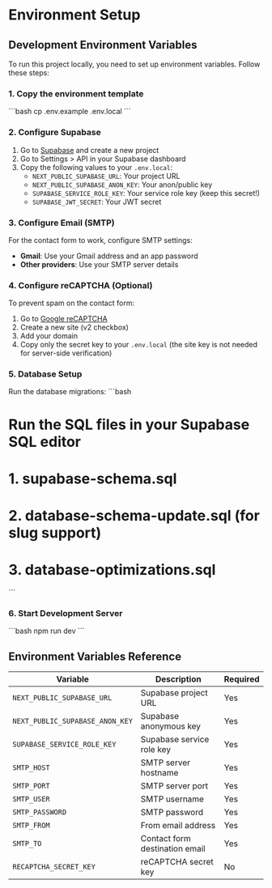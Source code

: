 # Environment Setup

## Development Environment Variables

To run this project locally, you need to set up environment variables. Follow these steps:

### 1. Copy the environment template
\`\`\`bash
cp .env.example .env.local
\`\`\`

### 2. Configure Supabase
1. Go to [Supabase](https://supabase.com) and create a new project
2. Go to Settings > API in your Supabase dashboard
3. Copy the following values to your `.env.local`:
   - `NEXT_PUBLIC_SUPABASE_URL`: Your project URL
   - `NEXT_PUBLIC_SUPABASE_ANON_KEY`: Your anon/public key
   - `SUPABASE_SERVICE_ROLE_KEY`: Your service role key (keep this secret!)
   - `SUPABASE_JWT_SECRET`: Your JWT secret

### 3. Configure Email (SMTP)
For the contact form to work, configure SMTP settings:
- **Gmail**: Use your Gmail address and an app password
- **Other providers**: Use your SMTP server details

### 4. Configure reCAPTCHA (Optional)
To prevent spam on the contact form:
1. Go to [Google reCAPTCHA](https://www.google.com/recaptcha/)
2. Create a new site (v2 checkbox)
3. Add your domain
4. Copy only the secret key to your `.env.local` (the site key is not needed for server-side verification)

### 5. Database Setup
Run the database migrations:
\`\`\`bash
# Run the SQL files in your Supabase SQL editor
# 1. supabase-schema.sql
# 2. database-schema-update.sql (for slug support)
# 3. database-optimizations.sql
\`\`\`

### 6. Start Development Server
\`\`\`bash
npm run dev
\`\`\`

## Environment Variables Reference

| Variable | Description | Required |
|----------|-------------|----------|
| `NEXT_PUBLIC_SUPABASE_URL` | Supabase project URL | Yes |
| `NEXT_PUBLIC_SUPABASE_ANON_KEY` | Supabase anonymous key | Yes |
| `SUPABASE_SERVICE_ROLE_KEY` | Supabase service role key | Yes |
| `SMTP_HOST` | SMTP server hostname | Yes |
| `SMTP_PORT` | SMTP server port | Yes |
| `SMTP_USER` | SMTP username | Yes |
| `SMTP_PASSWORD` | SMTP password | Yes |
| `SMTP_FROM` | From email address | Yes |
| `SMTP_TO` | Contact form destination email | Yes |
| `RECAPTCHA_SECRET_KEY` | reCAPTCHA secret key | No |
